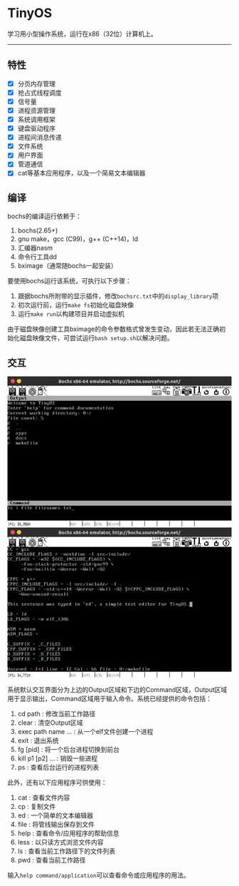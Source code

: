 # TinyOS

学习用小型操作系统，运行在x86（32位）计算机上。

---

## 特性

- [x] 分页内存管理
- [x] 抢占式线程调度
- [x] 信号量
- [x] 进程资源管理
- [x] 系统调用框架
- [x] 键盘驱动程序
- [x] 进程间消息传递
- [x] 文件系统
- [x] 用户界面
- [x] 管道通信
- [x] cat等基本应用程序，以及一个简易文本编辑器

## 编译

bochs的编译运行依赖于：

1. bochs(2.65+)
2. gnu make，gcc (C99)，g++ (C++14)，ld
3. 汇编器nasm
4. 命令行工具dd
5. bximage（通常随bochs一起安装）

要使用bochs运行该系统，可执行以下步骤：

1. 跟据bochs所附带的显示插件，修改`bochsrc.txt`中的`display_library`项
2. 初次运行前，运行`make fs`初始化磁盘映像
3. 运行`make run`以构建项目并启动虚拟机

由于磁盘映像创建工具bximage的命令参数格式曾发生变动，因此若无法正确初始化磁盘映像文件，可尝试运行`bash setup.sh`以解决问题。

## 交互

![ss01](./doc/pics/01-explorer.png)
![ss02](./doc/pics/02-ed.png)

系统默认交互界面分为上边的Output区域和下边的Command区域，Output区域用于显示输出，Command区域用于输入命令。系统已经提供的命令包括：

1. cd path              : 修改当前工作路径
2. clear                : 清空Output区域
3. exec path name ...   : 从一个elf文件创建一个进程
4. exit                 : 退出系统
5. fg [pid]             : 将一个后台进程切换到前台
6. kill p1 [p2] ...     : 销毁一些进程
7. ps                   : 查看后台运行的进程列表

此外，还有以下应用程序可供使用：

1. cat                  : 查看文件内容
2. cp                   : 复制文件
3. ed                   : 一个简单的文本编辑器
4. file                 : 将管线输出保存到文件
5. help                 : 查看命令/应用程序的帮助信息
6. less                 : 以只读方式浏览文件内容
7. ls                   : 查看当前工作路径下的文件列表
8. pwd                  : 查看当前工作路径

输入`help command/application`可以查看命令或应用程序的用法。

